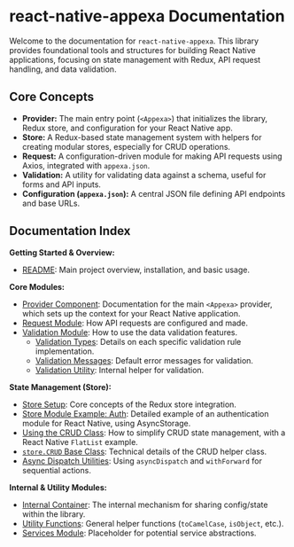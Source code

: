 # react-native-appexa Documentation

Welcome to the documentation for `react-native-appexa`. This library provides foundational tools and structures for building React Native applications, focusing on state management with Redux, API request handling, and data validation.

## Core Concepts

-   **Provider:** The main entry point (`<Appexa>`) that initializes the library, Redux store, and configuration for your React Native app.
-   **Store:** A Redux-based state management system with helpers for creating modular stores, especially for CRUD operations.
-   **Request:** A configuration-driven module for making API requests using Axios, integrated with `appexa.json`.
-   **Validation:** A utility for validating data against a schema, useful for forms and API inputs.
-   **Configuration (`appexa.json`):** A central JSON file defining API endpoints and base URLs.

## Documentation Index

**Getting Started & Overview:**

-   [README](../README.md): Main project overview, installation, and basic usage.

**Core Modules:**

-   [Provider Component](./provider.md): Documentation for the main `<Appexa>` provider, which sets up the context for your React Native application.
-   [Request Module](./request.md): How API requests are configured and made.
-   [Validation Module](./validation.md): How to use the data validation features.
    -   [Validation Types](./validation-types.md): Details on each specific validation rule implementation.
    -   [Validation Messages](./validation-messages.md): Default error messages for validation.
    -   [Validation Utility](./validation-utils.md): Internal helper for validation.

**State Management (Store):**

-   [Store Setup](./store.md): Core concepts of the Redux store integration.
-   [Store Module Example: Auth](./storeModules.md): Detailed example of an authentication module for React Native, using AsyncStorage.
-   [Using the CRUD Class](./storeModulesCrud.md): How to simplify CRUD state management, with a React Native `FlatList` example.
-   [`store.CRUD` Base Class](./crudClass.md): Technical details of the CRUD helper class.
-   [Async Dispatch Utilities](./asyncDispatch.md): Using `asyncDispatch` and `withForward` for sequential actions.

**Internal & Utility Modules:**

-   [Internal Container](./container.md): The internal mechanism for sharing config/state within the library.
-   [Utility Functions](./utils.md): General helper functions (`toCamelCase`, `isObject`, etc.).
-   [Services Module](./services.md): Placeholder for potential service abstractions.
